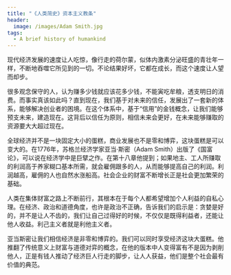 ```yaml
---
title: "《人类简史》资本主义教条"
header:
  image: /images/Adam Smith.jpg
tags:
  - A brief history of humankind
---
```


现代经济发展的速度让人吃惊，像行走的荷尔蒙，似体内激素分泌旺盛的青壮年一样，不断地吞噬它所见到的一切。不论结果好坏，它都在成长，而这个速度让人望而却步。

很多观念保守的人，认为赚多少钱就应该花多少钱，不能寅吃牟粮，透支明日的消费。而事实真该如此吗？直到现在，我们基于对未来的信任，发展出了一套新的体系，能够解决创业者的困境。在这个体系中，基于“信用”的金钱概念，让我们能够预支未来，建造现在。这背后以信任为原则，相信未来会更好，在未来能够赚取的资源要大大超过现在。

全球经济并不是一块固定大小的蛋糕，商业发展也不是零和博弈，这块蛋糕是可以变大的。在1776年，苏格兰经济学家亚当·斯密（Adam Smith）出版了《国富论》，可以说在经济学中是巨擘之作。在第十八章他提到；如果地主、工人所赚取的利润高于养家糊口基本所需，就会雇佣跟多的人，从而能够提高自己的利润。利润越高，雇佣的人也自然水涨船高。社会企业的财富不断增长正是社会更加繁荣的基础。

人类在集体财富之路上不断前行，其根本在于每个人都希望增加个人利益的自私心理。在经济、政治和道德角度，也许是政治不正确，告诉我们的启示是：贪婪是好的，并不是让人不齿的，我们让自己过得好的时候，不仅仅是既得利益者，还能让他人收益。利己主义者就是利他主义者。

亚当斯密让我们相信经济是非零和博弈的。我们可以同时享受经济这块大蛋糕。他推翻了传统意义上财富与道德对弈的概念，在他的版本中人变得富有不是因为剥削他人，正是有钱人推动了经济巨人行走的脚步，让人人获益，他们是整个社会最有价值的典范。
